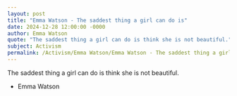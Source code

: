```yaml
---
layout: post
title: "Emma Watson - The saddest thing a girl can do is"
date: 2024-12-28 12:00:00 -0000
author: Emma Watson
quote: "The saddest thing a girl can do is think she is not beautiful."
subject: Activism
permalink: /Activism/Emma Watson/Emma Watson - The saddest thing a girl can do is
---
```


The saddest thing a girl can do is think she is not beautiful.

- Emma Watson
